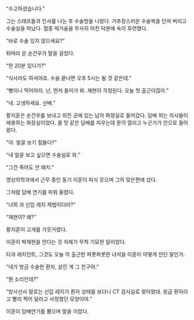 “수고하셨습니다.”

그는 스태프들과 인사를 나눈 후 수술방을 나왔다. 거추장스러운 수술복을 던져 버리고 수술실을 떠났다. 혈종 제거술을 무사히 마친 덕분에 속이 후련했다.

“바로 수술 있지 않으세요?”

뒤따라 온 손건우가 말을 걸었다.

“한 20분 있다가?”

“식사라도 하셔야죠. 수술 끝나면 오후 5시는 될 것 같은데.”

“빵이나 먹어야지. 넌, 먼저 들어가 봐. 재현이 걱정된다. 오늘 첫 출근이잖아.”

“네. 고생하세요. 선배.”

황지훈은 손건우를 보내고 외진 곳에 있는 남자 화장실로 들어갔다. 담배 피는 의사들이 애용하는 화장실이었다. 꿀 맛 같은 담배를 피우는데 문이 열리고 누군가가 안으로 들어왔다.

“야. 얼굴 보기 힘들다?”

“내 얼굴 보고 싶으면 수술실로 와.”

“그건 죽어도 안 돼지.”

영상의학과에서 근무 중인 동기 이훈이 피식 웃으며 그의 맞은편에 섰다.

그처럼 담배 연기를 피워 올렸다.

“너희 과 신입 레지 제법이더라?”

“재현이? 왜?”

황지훈이 고개를 갸웃거렸다.

이훈이 박재현을 안다는 것 자체가 무척 기묘한 일이었다.

타과 레지던트, 그것도 오늘 막 출근한 파릇파릇한 녀석을 이훈이 어떻게 안단 말인가.

“네가 방금 수술한 환자, 살린 게 그 친구야.”

“뭔 소리인데?”

“방사선사 말로는 신입 레지가 환자 상태를 보더니 CT 검사실로 찾아왔대. 응급 환자라고 빨리 찍어 달라고 사정했던 모양이야.”

이훈이 담배연기를 뿜으며 말을 이었다.